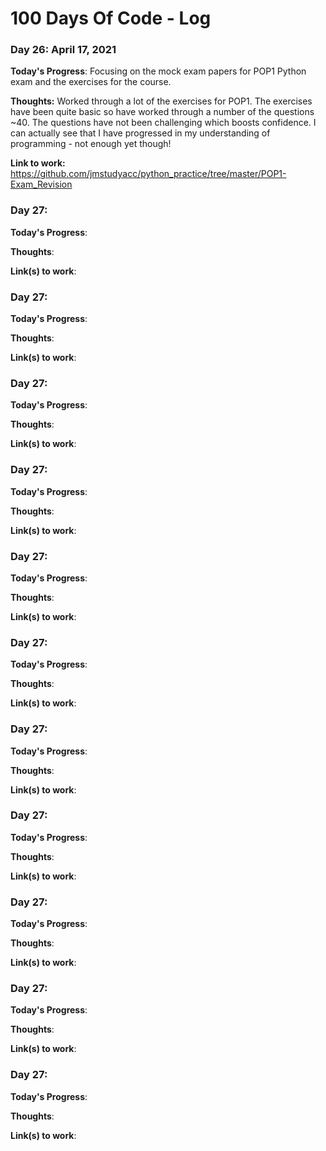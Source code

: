 # 100 Days Of Code - Log

### Day 26: April 17, 2021

**Today's Progress**: Focusing on the mock exam papers for POP1 Python exam and the exercises for the course.

**Thoughts:** Worked through a lot of the exercises for POP1. The exercises have been quite basic so have worked through a number of the questions ~40. The questions have not been challenging which boosts confidence. I can actually see that I have progressed in my understanding of programming - not enough yet though!

**Link to work:** 
https://github.com/jmstudyacc/python_practice/tree/master/POP1-Exam_Revision


### Day 27: 

**Today's Progress**: 

**Thoughts**: 

**Link(s) to work**:


### Day 27: 

**Today's Progress**: 

**Thoughts**: 

**Link(s) to work**:


### Day 27: 

**Today's Progress**: 

**Thoughts**: 

**Link(s) to work**:


### Day 27: 

**Today's Progress**: 

**Thoughts**: 

**Link(s) to work**:


### Day 27: 

**Today's Progress**: 

**Thoughts**: 

**Link(s) to work**:


### Day 27: 

**Today's Progress**: 

**Thoughts**: 

**Link(s) to work**:


### Day 27: 

**Today's Progress**: 

**Thoughts**: 

**Link(s) to work**:


### Day 27: 

**Today's Progress**: 

**Thoughts**: 

**Link(s) to work**:


### Day 27: 

**Today's Progress**: 

**Thoughts**: 

**Link(s) to work**:


### Day 27: 

**Today's Progress**: 

**Thoughts**: 

**Link(s) to work**:


### Day 27: 

**Today's Progress**: 

**Thoughts**: 

**Link(s) to work**:

